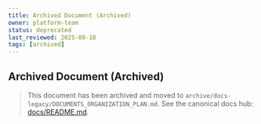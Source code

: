 ```yaml
---
title: Archived Document (Archived)
owner: platform-team
status: deprecated
last_reviewed: 2025-09-10
tags: [archived]
---
```


## Archived Document (Archived)

> This document has been archived and moved to `archive/docs-legacy/DOCUMENTS_ORGANIZATION_PLAN.md`.
> See the canonical docs hub: [docs/README.md](./README.md).
